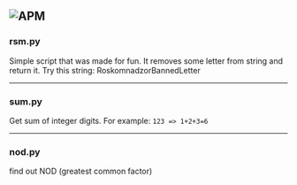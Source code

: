 ## ![APM](https://img.shields.io/badge/python-2.7-green?style=flat-square)

### rsm.py

Simple script that was made for fun. It removes some letter from string and return it. 
Try this string: RoskomnadzorBannedLetter

---
### sum.py
Get sum of integer digits. For example:
`123 => 1+2+3=6`

---
### nod.py
find out NOD (greatest common factor)
